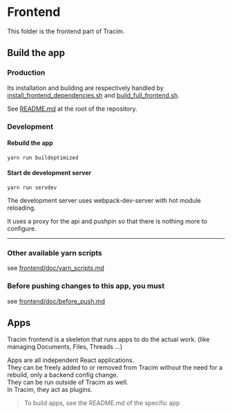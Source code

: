Frontend
===================

This folder is the frontend part of Tracim.


## Build the app

### Production

Its installation and building are respectively handled by [install_frontend_dependencies.sh](../../install_frontend_dependencies.sh) and [build_full_frontend.sh](../../build_full_frontend.sh).

See [README.md](../../README.md) at the root of the repository.

### Development

#### Rebuild the app

    yarn run buildoptimized

#### Start de development server

    yarn run servdev

The development server uses webpack-dev-server with hot module reloading.

It uses a proxy for the api and pushpin so that there is nothing more to configure.
___

### Other available yarn scripts

see [frontend/doc/yarn_scripts.md](../frontend/doc/yarn_scripts.md)

### Before pushing changes to this app, you must

see [frontend/doc/before_push.md](../frontend/doc/before_push.md)

## Apps

Tracim frontend is a skeleton that runs apps to do the actual work. (like managing Documents, Files, Threads ...)

Apps are all independent React applications.  
They can be freely added to or removed from Tracim without the need for a rebuild, only a backend config change.  
They can be run outside of Tracim as well.  
In Tracim, they act as plugins.

> To build apps, see the README.md of the specific app

